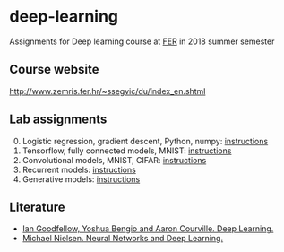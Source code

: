 # deep-learning

Assignments for Deep learning course at [FER](https://www.fer.unizg.hr/) in 2018 summer semester

## Course website
http://www.zemris.fer.hr/~ssegvic/du/index_en.shtml

## Lab assignments
0. Logistic regression, gradient descent, Python, numpy: [instructions](http://www.zemris.fer.hr/~ssegvic/du/lab0en.shtml)
1. Tensorflow, fully connected models, MNIST: [instructions](http://www.zemris.fer.hr/~ssegvic/du/lab1en.shtml)
2. Convolutional models, MNIST, CIFAR: [instructions](http://www.zemris.fer.hr/~ssegvic/du/lab2en.shtml)
3. Recurrent models: [instructions](http://www.zemris.fer.hr/~ssegvic/du/lab3en.shtml)
4. Generative models: [instructions](http://www.zemris.fer.hr/~ssegvic/du/lab4en.shtml)

## Literature

- [Ian Goodfellow, Yoshua Bengio and Aaron Courville. Deep Learning.](http://www.deeplearningbook.org/)
- [Michael Nielsen. Neural Networks and Deep Learning.](http://neuralnetworksanddeeplearning.com/)

